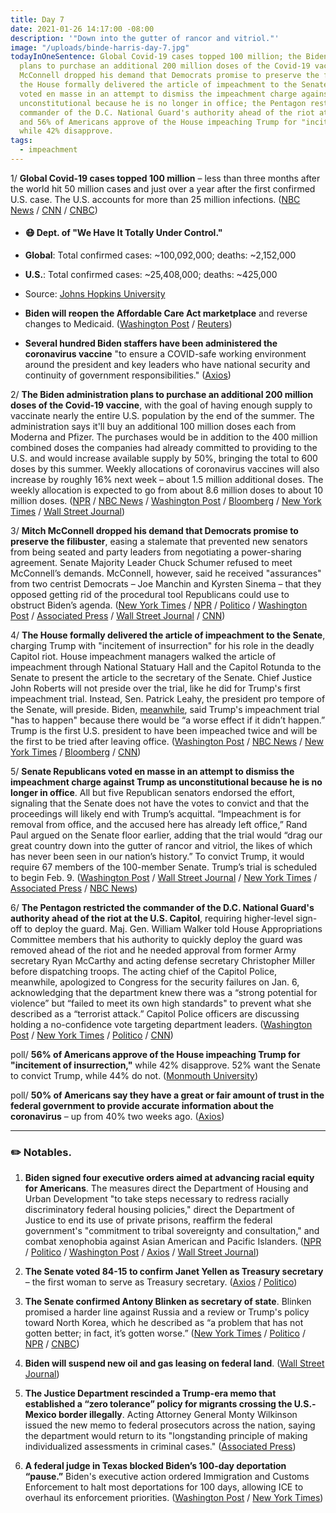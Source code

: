 ```yaml
---
title: Day 7
date: 2021-01-26 14:17:00 -08:00
description: '"Down into the gutter of rancor and vitriol."'
image: "/uploads/binde-harris-day-7.jpg"
todayInOneSentence: Global Covid-19 cases topped 100 million; the Biden administration
  plans to purchase an additional 200 million doses of the Covid-19 vaccine; Mitch
  McConnell dropped his demand that Democrats promise to preserve the filibuster;
  the House formally delivered the article of impeachment to the Senate; Republicans
  voted en masse in an attempt to dismiss the impeachment charge against Trump as
  unconstitutional because he is no longer in office; the Pentagon restricted the
  commander of the D.C. National Guard's authority ahead of the riot at the Capitol;
  and 56% of Americans approve of the House impeaching Trump for "incitement of insurrection,"
  while 42% disapprove.
tags:
  - impeachment
---
```


1/ **Global Covid-19 cases topped 100 million** – less than three months after the world hit 50 million cases and just over a year after the first confirmed U.S. case. The U.S. accounts for more than 25 million infections. ([NBC News](https://www.nbcnews.com/news/world/global-covid-19-cases-top-100-million-new-strains-emerge-n1255544) / [CNN](https://www.cnn.com/2021/01/26/world/coronavirus-100-million-cases-intl/index.html) / [CNBC](https://www.cnbc.com/2021/01/26/covid-live-updates.html))

* #### 😷 Dept. of "We Have It Totally Under Control."

* **Global**: Total confirmed cases: \~100,092,000; deaths: \~2,152,000

* **U.S.**: Total confirmed cases: \~25,408,000; deaths: \~425,000

* Source: [Johns Hopkins University](https://coronavirus.jhu.edu/map.html)

* **Biden will reopen the Affordable Care Act marketplace** and reverse changes to Medicaid. ([Washington Post](https://www.washingtonpost.com/health/biden-to-reopen-aca-insurance-marketplaces-as-pandemic-has-cost-millions-of-american-their-coverage/2021/01/25/ccfc2402-5e74-11eb-9061-07abcc1f9229_story.html) / [Reuters](https://www.reuters.com/article/us-health-coronavirus-usa-insurance/biden-to-reopen-online-health-insurance-marketplace-ease-medicaid-rules-idUSKBN29V1KO))

* **Several hundred Biden staffers have been administered the coronavirus vaccine** "to ensure a COVID-safe working environment around the president and key leaders who have national security and continuity of government responsibilities." ([Axios](https://www.axios.com/biden-white-house-staff-vaccines-e6fbd190-a97c-4597-84b3-ff0efcd306d7.html))

2/ **The Biden administration plans to purchase an additional 200 million doses of the Covid-19 vaccine**, with the goal of having enough supply to vaccinate nearly the entire U.S. population by the end of the summer. The administration says it'll buy an additional 100 million doses each from Moderna and Pfizer. The purchases would be in addition to the 400 million combined doses the companies had already committed to providing to the U.S. and would increase available supply by 50%, bringing the total to 600 doses by this summer. Weekly allocations of coronavirus vaccines will also increase by roughly 16% next week – about 1.5 million additional doses. The weekly allocation is expected to go from about 8.6 million doses to about 10 million doses. ([NPR](https://www.npr.org/sections/president-biden-takes-office/2021/01/26/960857706/the-biden-administration-is-working-to-buy-200-million-more-covid-19-vaccine-dos) / [NBC News](https://www.nbcnews.com/politics/white-house/biden-administration-orders-additional-200-million-doses-covid-19-vaccine-n1255744) / [Washington Post](https://www.washingtonpost.com/health/2021/01/26/vaccine-supply-biden/) / [Bloomberg](https://www.bloomberg.com/news/articles/2021-01-26/pfizer-to-deliver-u-s-vaccine-doses-faster-than-expected-ceo?sref=MIBMEEoj) / [New York Times](https://www.nytimes.com/live/2021/01/26/world/covid-19-coronavirus/covid-vaccine-distribution) / [Wall Street Journal](https://www.wsj.com/articles/biden-administration-officials-told-governors-they-will-increase-weekly-vaccine-allocations-to-states-11611693766))

3/ **Mitch McConnell dropped his demand that Democrats promise to preserve the filibuster**, easing a stalemate that prevented new senators from being seated and party leaders from negotiating a power-sharing agreement. Senate Majority Leader Chuck Schumer refused to meet McConnell’s demands. McConnell, however, said he received "assurances" from two centrist Democrats – Joe Manchin and Kyrsten Sinema – that they opposed getting rid of the procedural tool Republicans could use to obstruct Biden’s agenda. ([New York Times](https://www.nytimes.com/2021/01/25/us/senate-filibuster.html) / [NPR](https://www.npr.org/2021/01/26/960621238/mcconnell-relents-on-senate-filibuster-stalemate) / [Politico](https://www.politico.com/news/2021/01/25/joe-manchin-filibuster-462364) / [Washington Post](https://www.washingtonpost.com/powerpost/mcconnell-relents-on-senate-rules-signals-power-sharing-deal-with-democrats/2021/01/25/fe4d1634-5f7c-11eb-9061-07abcc1f9229_story.html) / [Associated Press](https://apnews.com/article/politics-filibusters-kyrsten-sinema-joe-manchin-mitch-mcconnell-e2cc0c9fe29370b009277877604745e0) / [Wall Street Journal](https://www.wsj.com/articles/senate-power-sharing-deal-moves-ahead-11611630763?mod=djemalertNEWS) / [CNN](https://www.cnn.com/2021/01/25/politics/senate-republicans-power-sharing-deal/index.html))

4/ **The House formally delivered the article of impeachment to the Senate**, charging Trump with "incitement of insurrection" for his role in the deadly Capitol riot. House impeachment managers walked the article of impeachment through National Statuary Hall and the Capitol Rotunda to the Senate to present the article to the secretary of the Senate. Chief Justice John Roberts will not preside over the trial, like he did for Trump's first impeachment trial. Instead, Sen. Patrick Leahy, the president pro tempore of the Senate, will preside. Biden, [meanwhile](https://www.cnn.com/2021/01/25/politics/joe-biden-trump-impeachment/index.html), said Trump's impeachment trial "has to happen" because there would be “a worse effect if it didn’t happen.” Trump is the first U.S. president to have been impeached twice and will be the first to be tried after leaving office. ([Washington Post](https://www.washingtonpost.com/politics/senate-trump-impeachment/2021/01/25/e747ec76-5f26-11eb-9061-07abcc1f9229_story.html) / [NBC News](https://www.nbcnews.com/politics/politics-news/house-deliver-trump-impeachment-article-senate-kicking-trial-preparations-n1255598) / [New York Times](https://www.nytimes.com/2021/01/25/us/politics/house-impeachment-article-senate.html) / [Bloomberg](https://www.bloomberg.com/news/articles/2021-01-25/trump-impeachment-trial-poised-to-open-with-march-across-capitol?sref=MIBMEEoj) / [CNN](https://www.cnn.com/2021/01/25/politics/impeachment-article-senate-house/index.html))

5/ **Senate Republicans voted en masse in an attempt to dismiss the impeachment charge against Trump as unconstitutional because he is no longer in office**. All but five Republican senators endorsed the effort, signaling that the Senate does not have the votes to convict and that the proceedings will likely end with Trump’s acquittal. “Impeachment is for removal from office, and the accused here has already left office,” Rand Paul argued on the Senate floor earlier, adding that the trial would “drag our great country down into the gutter of rancor and vitriol, the likes of which has never been seen in our nation’s history.” To convict Trump, it would require 67 members of the 100-member Senate. Trump’s trial is scheduled to begin Feb. 9. ([Washington Post](https://www.washingtonpost.com/politics/gop-senators-to-question-basis-for-trump-impeachment-signaling-likely-acquittal/2021/01/26/cd7397dc-6002-11eb-9061-07abcc1f9229_story.html) / [Wall Street Journal](https://www.wsj.com/articles/republicans-challenge-trump-impeachment-trial-11611683182?mod=politics_lead_pos2) / [New York Times](https://www.nytimes.com/2021/01/26/us/politics/impeachment-charge-senate.html) / [Associated Press](https://apnews.com/article/trump-impeachment-senate-eeff16bd40a4fe3b65b5efc9f1582289) / [NBC News](https://www.nbcnews.com/politics/congress/senators-be-sworn-trump-impeachment-trial-where-they-will-be-n1255686))

6/ **The Pentagon restricted the commander of the D.C. National Guard's authority ahead of the riot at the U.S. Capitol**, requiring higher-level sign-off to deploy the guard. Maj. Gen. William Walker told House Appropriations Committee  members that his authority to quickly deploy the guard was removed ahead of the riot and he needed approval from former Army secretary Ryan McCarthy and acting defense secretary Christopher Miller before dispatching troops. The acting chief of the Capitol Police, meanwhile, apologized to Congress for the security failures on Jan. 6, acknowledging that the department knew there was a “strong potential for violence” but “failed to meet its own high standards" to prevent what she described as a “terrorist attack.” Capitol Police officers are discussing holding a no-confidence vote targeting department leaders. ([Washington Post](https://www.washingtonpost.com/national-security/dc-guard-capitol-riots-william-walker-pentagon/2021/01/26/98879f44-5f69-11eb-ac8f-4ae05557196e_story.html) / [New York Times](https://www.nytimes.com/2021/01/26/us/politics/capitol-police-national-guard.html) / [Politico](https://www.politico.com/news/2021/01/26/capitol-police-chief-apologizes-security-failure-462668) / [CNN](https://www.cnn.com/2021/01/26/politics/capitol-police-riot-no-confidence/))

poll/ **56% of Americans approve of the House impeaching Trump for "incitement of insurrection,"** while 42% disapprove. 52% want the Senate to convict Trump, while 44% do not. ([Monmouth University](https://www.monmouth.edu/polling-institute/reports/monmouthpoll_US_012521/))

poll/ **50% of Americans say they have a great or fair amount of trust in the federal government to provide accurate information about the coronavirus** – up from 40% two weeks ago. ([Axios](https://www.axios.com/axios-ipsos-poll-federal-trust-covid-surges-95aeb75e-b9ad-4ccd-b5e5-3301e7c68a6f.html))

---

### ✏️ Notables.

1. **Biden signed four executive orders aimed at advancing racial equity for Americans**. The measures direct the Department of Housing and Urban Development "to take steps necessary to redress racially discriminatory federal housing policies," direct the Department of Justice to end its use of private prisons, reaffirm the federal government's "commitment to tribal sovereignty and consultation," and combat xenophobia against Asian American and Pacific Islanders. ([NPR](https://www.npr.org/sections/president-biden-takes-office/2021/01/26/960725707/biden-aims-to-advance-racial-equity-with-executive-actions) / [Politico](https://www.politico.com/news/2021/01/26/biden-executive-orders-racial-equity-462663) / [Washington Post](https://www.washingtonpost.com/politics/biden-to-sign-executive-actions-on-equity/2021/01/26/3ffbcff6-5f8e-11eb-9430-e7c77b5b0297_story.html) / [Axios](https://www.axios.com/biden-signs-racial-equity-executive-orders-private-prisons-98e094a4-b156-48c4-bac6-b359c29c0652.html) / [Wall Street Journal](https://www.wsj.com/articles/biden-to-sign-executive-orders-to-phase-out-federal-use-of-private-prisons-11611682272))

2. **The Senate voted 84-15 to confirm Janet Yellen as Treasury secretary** – the first woman to serve as Treasury secretary. ([Axios](https://www.axios.com/janet-yellen-confirmed-treasury-secretary-biden-f637dd31-68b9-4620-8a8c-c92b6f2fe716.html) / [Politico](https://www.politico.com/news/2021/01/25/senate-confirms-janet-yellen-treasury-462390))

3. **The Senate confirmed Antony Blinken as secretary of state**. Blinken promised a harder line against Russia and a review or Trump's policy toward North Korea, which he described as “a problem that has not gotten better; in fact, it’s gotten worse.” ([New York Times](https://www.nytimes.com/2021/01/26/us/politics/blinken-state-department.html) / [Politico](https://www.politico.com/news/2021/01/26/antony-blinken-confirmed-secretary-of-state-462660) / [NPR](https://www.npr.org/sections/president-biden-takes-office/2021/01/26/960721971/senate-confirms-blinken-as-secretary-of-state) / [CNBC](https://www.cnbc.com/2021/01/26/senate-confirms-antony-blinken-as-secretary-of-state.html))

4. **Biden will suspend new oil and gas leasing on federal land**. ([Wall Street Journal](https://www.wsj.com/articles/biden-to-suspendnew-federal-oil-and-gas-leasing-11611672331))

5. **The Justice Department rescinded a Trump-era memo that established a “zero tolerance” policy for migrants crossing the U.S.-Mexico border illegally**. Acting Attorney General Monty Wilkinson issued the new memo to federal prosecutors across the nation, saying the department would return to its "longstanding principle of making individualized assessments in criminal cases." ([Associated Press](https://apnews.com/article/latin-america-immigration-only-on-ap-mexico-0072e62b21009f1e86244031c6c0380b))

6. **A federal judge in Texas blocked Biden’s 100-day deportation “pause.”** Biden's executive action ordered Immigration and Customs Enforcement to halt most deportations for 100 days, allowing ICE to overhaul its enforcement priorities. ([Washington Post](https://www.washingtonpost.com/national/federal-court-in-texas-blocks-bidens-100-day-deportation-pause/2021/01/26/7c311b10-6011-11eb-ac8f-4ae05557196e_story.html) / [New York Times](https://www.nytimes.com/2021/01/26/us/politics/biden-immigration-deportation.html))